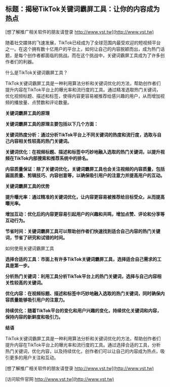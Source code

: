 ## **标题：揭秘TikTok关键词霸屏工具：让你的内容成为热点**

[想了解推广相关软件的朋友请登录 http://www.vst.tw](http://www.vst.tw)

随着社交媒体的飞速发展，TikTok已经成为了全球范围内最受欢迎的短视频平台之一。在这个拥有数十亿用户的平台上，如何让自己的内容脱颖而出，成为热门话题，是每个创作者都面临的挑战。而在这个挑战中，关键词霸屏工具成为了许多创作者们的利器。

什么是TikTok关键词霸屏工具？

TikTok关键词霸屏工具是一种利用算法分析和关键词优化的方法，帮助创作者们提升内容在TikTok平台上的曝光率和流行度的工具。通过精准选取热门关键词，优化视频标题、描述和标签，使得内容更容易被推荐给感兴趣的用户，从而增加视频的播放量、点赞数和评论数量。

**关键词霸屏工具的原理**

**关键词霸屏工具的原理主要包括以下几个方面：**

**关键词热度分析：通过分析TikTok平台上不同关键词的热度和流行度，选取与自己内容相关性较高的热门关键词。**

**关键词优化：在视频标题、描述和标签中巧妙地融入选取的热门关键词，以提升视频在TikTok内部搜索和推荐系统中的排名。**

**内容质量保证：除了关键词优化，关键词霸屏工具也会关注视频的内容质量，包括画面质量、剪辑技巧、内容创意等，以确保吸引用户的注意力并提高用户的互动。**

**关键词霸屏工具的优势**

**提升曝光率：通过精准的关键词优化，让内容更容易被推荐给目标受众，从而提高曝光率。**

**增加互动：优化后的内容更容易引起用户的兴趣和共鸣，增加点赞、评论和分享等互动行为。**

**节省时间：关键词霸屏工具可以帮助创作者们快速找到适合自己内容的热门关键词，节省了研究和试错的时间。**

如何使用关键词霸屏工具

**选择合适的工具：市面上有许多TikTok关键词霸屏工具，选择适合自己需求的工具是第一步。**

**分析热门关键词：利用工具分析TikTok平台上的热门关键词，选择与自己内容相关性较高的关键词。**

**优化内容：在视频标题、描述和标签中巧妙地融入选取的热门关键词，同时确保内容质量能够吸引用户的注意力。**

**持续优化：随着TikTok平台的变化和用户兴趣的变化，持续优化关键词和内容，保持内容的新鲜度和吸引力。**

**结语**

TikTok关键词霸屏工具是一种利用算法分析和关键词优化的方法，帮助创作者们提升内容在TikTok平台上的曝光率和流行度的工具。通过选择合适的工具，分析热门关键词，优化内容，以及持续优化，创作者们可以让自己的内容成为热点，吸引更多的用户关注和互动。

[想了解推广相关软件的朋友请登录 http://www.vst.tw](http://www.vst.tw)


[访问软件官网 http://www.vst.tw](http://www.vst.tw)
